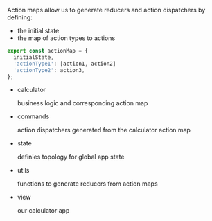 Action maps allow us to generate reducers and action dispatchers by defining:
- the initial state
- the map of action types to actions

```javascript
export const actionMap = {
  initialState,
  'actionType1': [action1, action2]
  'actionType2': action3,
};
```

- calculator

    business logic and corresponding action map

- commands

    action dispatchers generated from the calculator action map

- state

    definies topology for global app state

- utils

    functions to generate reducers from action maps

- view

    our calculator app

